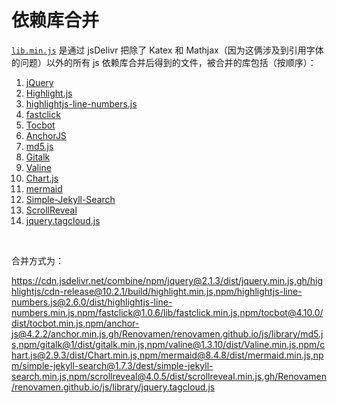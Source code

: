 # 依赖库合并

[`lib.min.js`](lib.min.js) 是通过 jsDelivr 把除了 Katex 和 Mathjax（因为这俩涉及到引用字体的问题）以外的所有 js 依赖库合并后得到的文件，被合并的库包括（按顺序）：

1. [jQuery](https://cdn.jsdelivr.net/npm/jquery@2.1.3/dist/jquery.min.js)
2. [Highlight.js](https://cdn.jsdelivr.net/gh/highlightjs/cdn-release@10.2.1/build/highlight.min.js)
3. [highlightjs-line-numbers.js](https://cdn.jsdelivr.net/npm/highlightjs-line-numbers.js@2.6.0/dist/highlightjs-line-numbers.min.js)
4. [fastclick](https://cdn.jsdelivr.net/npm/fastclick@1.0.6/lib/fastclick.min.js)
5. [Tocbot](https://cdn.jsdelivr.net/npm/tocbot@4.10.0/dist/tocbot.min.js)
6. [AnchorJS](https://cdn.jsdelivr.net/npm/anchor-js@4.2.2/anchor.min.js)
7. [md5.js](https://github.com/Renovamen/renovamen.github.io/blob/master/cdn/libjs/md5.js)
8. [Gitalk](https://cdn.jsdelivr.net/npm/gitalk@1/dist/gitalk.min.js)
9. [Valine](https://cdn.jsdelivr.net/npm/valine@1.3.10/dist/Valine.min.js)
10. [Chart.js](https://cdn.jsdelivr.net/npm/chart.js@2.9.3/dist/Chart.min.js)
11. [mermaid](https://cdn.jsdelivr.net/npm/mermaid@8.4.8/dist/mermaid.min.js)
12. [Simple-Jekyll-Search](https://cdn.jsdelivr.net/npm/simple-jekyll-search@1.7.3/dest/simple-jekyll-search.min.js)
13. [ScrollReveal](https://cdn.jsdelivr.net/npm/scrollreveal@4.0.5/dist/scrollreveal.min.js)
14. [jquery.tagcloud.js](https://github.com/Renovamen/renovamen.github.io/blob/master/cdn/libjs/jquery.tagcloud.js)


&nbsp;

合并方式为：

https://cdn.jsdelivr.net/combine/npm/jquery@2.1.3/dist/jquery.min.js,gh/highlightjs/cdn-release@10.2.1/build/highlight.min.js,npm/highlightjs-line-numbers.js@2.6.0/dist/highlightjs-line-numbers.min.js,npm/fastclick@1.0.6/lib/fastclick.min.js,npm/tocbot@4.10.0/dist/tocbot.min.js,npm/anchor-js@4.2.2/anchor.min.js,gh/Renovamen/renovamen.github.io/js/library/md5.js,npm/gitalk@1/dist/gitalk.min.js,npm/valine@1.3.10/dist/Valine.min.js,npm/chart.js@2.9.3/dist/Chart.min.js,npm/mermaid@8.4.8/dist/mermaid.min.js,npm/simple-jekyll-search@1.7.3/dest/simple-jekyll-search.min.js,npm/scrollreveal@4.0.5/dist/scrollreveal.min.js,gh/Renovamen/renovamen.github.io/js/library/jquery.tagcloud.js